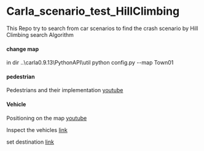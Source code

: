 # Carla_scenario_test_HillClimbing

This Repo try to search from car scenarios to find the crash scenario by Hill Climbing search Algorithm

#### change map

in dir ..\carla0.9.13\PythonAPI\util
python config.py --map Town01

#### pedestrian
Pedestrians and their implementation [youtube](https://www.youtube.com/watch?v=Uoz2ihDwaWA)

#### Vehicle
Positioning on the map [youtube](https://www.youtube.com/watch?v=f9NGX2T6bmY)

Inspect the vehicles [link](https://carla.readthedocs.io/en/latest/catalogue_vehicles/)

set destination [link](https://carla.readthedocs.io/en/0.9.12/adv_agents/)